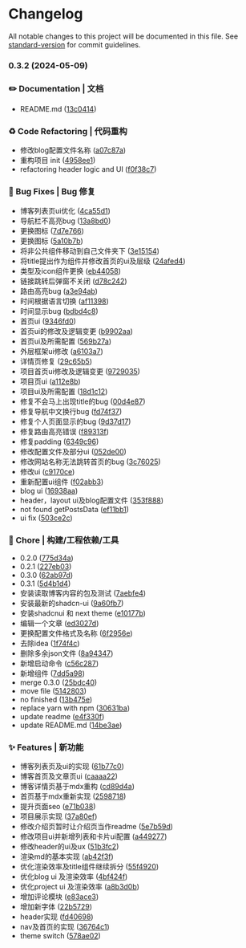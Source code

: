 # Changelog

All notable changes to this project will be documented in this file. See [standard-version](https://github.com/conventional-changelog/standard-version) for commit guidelines.

### 0.3.2 (2024-05-09)


### ✏️ Documentation | 文档

* README.md ([13c0414](https://github.com/imyuanli/next-blog/commit/13c04144d9b6b31a1688b43497c3fed586ca54f6))


### ♻️ Code Refactoring | 代码重构

* 修改blog配置文件名称 ([a07c87a](https://github.com/imyuanli/next-blog/commit/a07c87a2a29c0f4fabafc1f0247ab577da360249))
* 重构项目 init ([4958ee1](https://github.com/imyuanli/next-blog/commit/4958ee14d0351fd2bd9b3a2389eaea9b880db72b))
* refactoring header logic and UI ([f0f38c7](https://github.com/imyuanli/next-blog/commit/f0f38c7c2898abfa5d00626a3e3b3c95ba23ac1c))


### 🐛 Bug Fixes | Bug 修复

* 博客列表页ui优化 ([4ca55d1](https://github.com/imyuanli/next-blog/commit/4ca55d181ed99491e800bbc9fad44ab43a98d1b2))
* 导航栏不高亮bug ([13a8bd0](https://github.com/imyuanli/next-blog/commit/13a8bd09858aafdae84dfddc2fb435ecaf2b1a27))
* 更换图标 ([7d7e766](https://github.com/imyuanli/next-blog/commit/7d7e7664b7e83b324521fc271216c7bce8d72823))
* 更换图标 ([5a10b7b](https://github.com/imyuanli/next-blog/commit/5a10b7b6f36bca411a0a14678ec464235ea70580))
* 将非公共组件移动到自己文件夹下 ([3e15154](https://github.com/imyuanli/next-blog/commit/3e15154b9c45f8d6ac7305b86f80411c8b770607))
* 将title提出作为组件并修改首页的ui及层级 ([24afed4](https://github.com/imyuanli/next-blog/commit/24afed47c1e5fee23924dcb4d82a042bc7af2009))
* 类型及icon组件更换 ([eb44058](https://github.com/imyuanli/next-blog/commit/eb440588d2c1cb2f922d8becc971f88937c0f5d6))
* 链接跳转后弹窗不关闭 ([d78c242](https://github.com/imyuanli/next-blog/commit/d78c242282108ced2ab134faba70553960986b8f))
* 路由高亮bug ([a3e94ab](https://github.com/imyuanli/next-blog/commit/a3e94ab63555595377585b7e98a501f9d87cc81f))
* 时间根据语言切换 ([af11398](https://github.com/imyuanli/next-blog/commit/af11398d7d26c8e5791c553849ace0cc3533bf4a))
* 时间显示bug ([bdbd4c8](https://github.com/imyuanli/next-blog/commit/bdbd4c8eb1434b618ef398d7ce9d6f9257ee050d))
* 首页ui ([9346fd0](https://github.com/imyuanli/next-blog/commit/9346fd0e0e741c650f3aa2fca2f56ff5e8fe51cd))
* 首页ui的修改及逻辑变更 ([b9902aa](https://github.com/imyuanli/next-blog/commit/b9902aaf6739c84d9e829318f091f89e1faad34a))
* 首页ui及所需配置 ([569b27a](https://github.com/imyuanli/next-blog/commit/569b27a9c96970296b0f6364f8ae459d3ef1187d))
* 外层框架ui修改 ([a6103a7](https://github.com/imyuanli/next-blog/commit/a6103a711de593afa3678145e5388fd169390ab7))
* 详情页修复 ([29c65b5](https://github.com/imyuanli/next-blog/commit/29c65b5c68377b503acdf33d3cec1dbc23a0ba0d))
* 项目首页ui修改及逻辑变更 ([9729035](https://github.com/imyuanli/next-blog/commit/972903542664a9dcd47ca393c8d14b610f2474dc))
* 项目页ui ([a112e8b](https://github.com/imyuanli/next-blog/commit/a112e8b7c93296100d64444d36c28d991c744af2))
* 项目ui及所需配置 ([18d1c12](https://github.com/imyuanli/next-blog/commit/18d1c12a8b4651f2bc88a638942b6f07b9d4c7f8))
* 修复不会马上出现title的bug ([00d4e87](https://github.com/imyuanli/next-blog/commit/00d4e870ef8e89bc21205c3c3e7ff93fa85c4ad6))
* 修复导航中文换行bug ([fd74f37](https://github.com/imyuanli/next-blog/commit/fd74f3763c966a250b844cfdd08ebac3b37a010d))
* 修复个人页面显示的bug ([9d37d17](https://github.com/imyuanli/next-blog/commit/9d37d175b87d955ddd6df0b2ae6ea1d6f70c7b0f))
* 修复路由高亮错误 ([f89313f](https://github.com/imyuanli/next-blog/commit/f89313f5fb9dc8167c7aae36c08d62134e483831))
* 修复padding ([6349c96](https://github.com/imyuanli/next-blog/commit/6349c963902965de9e0c75b74c8af98da984020f))
* 修改配置文件及部分ui ([052de00](https://github.com/imyuanli/next-blog/commit/052de008c9db7b92e1ab617323e89108ca7fa65a))
* 修改网站名称无法跳转首页的bug ([3c76025](https://github.com/imyuanli/next-blog/commit/3c76025b6a4fa9ac235df25b5074c5439f386014))
* 修改ui ([c9170ce](https://github.com/imyuanli/next-blog/commit/c9170ce129beb889a5e717027f340677991b07b2))
* 重新配置ui组件 ([f02abb3](https://github.com/imyuanli/next-blog/commit/f02abb38082d3465d4c2115b056a54fb8026f443))
* blog ui ([16938aa](https://github.com/imyuanli/next-blog/commit/16938aa42f7a79731045a54889230c144cf2613e))
* header，layout ui及blog配置文件 ([353f888](https://github.com/imyuanli/next-blog/commit/353f88852d60e61a385d7ea5fd4c9cefd06a2bff))
* not found getPostsData ([ef11bb1](https://github.com/imyuanli/next-blog/commit/ef11bb1939809b3b3b5ea402f753598260f0fcd1))
* ui fix ([503ce2c](https://github.com/imyuanli/next-blog/commit/503ce2cccebd52c3e61f9fac71ce4d3237f31cec))


### 🚀 Chore | 构建/工程依赖/工具

* 0.2.0 ([775d34a](https://github.com/imyuanli/next-blog/commit/775d34a1b74c6fa2a593c1a2aa5f2031080c0037))
* 0.2.1 ([227eb03](https://github.com/imyuanli/next-blog/commit/227eb0327e496dfea194e3547a4925a27ea153f4))
* 0.3.0 ([62ab97d](https://github.com/imyuanli/next-blog/commit/62ab97deec9145fb100edd7f77987a221dea8ca6))
* 0.3.1 ([5d4b1d4](https://github.com/imyuanli/next-blog/commit/5d4b1d4b137575e5d50f594673b19ad961d3a02b))
* 安装读取博客内容的包及测试 ([7aebfe4](https://github.com/imyuanli/next-blog/commit/7aebfe4b6881546f5dfbe95087a7ffb7520deeae))
* 安装最新的shadcn-ui ([9a60fb7](https://github.com/imyuanli/next-blog/commit/9a60fb76c233ecff6a74f3fd617807ad57429e5c))
* 安装shadcnui 和 next theme ([e10177b](https://github.com/imyuanli/next-blog/commit/e10177b815a552760553f38a70b65ffed11bbdf6))
* 编辑一个文章 ([ed3027d](https://github.com/imyuanli/next-blog/commit/ed3027d3a33324e2b775ce15861b7ab314d5f254))
* 更换配置文件格式及名称 ([6f2956e](https://github.com/imyuanli/next-blog/commit/6f2956eb052498758cc715bbadc6f80339ed1749))
* 去除idea ([1f74f4c](https://github.com/imyuanli/next-blog/commit/1f74f4c425bad2723e237afce508187838c20e8c))
* 删除多余json文件 ([8a94347](https://github.com/imyuanli/next-blog/commit/8a94347453ee63647f9b47b42084477659468f1c))
* 新增启动命令 ([c56c287](https://github.com/imyuanli/next-blog/commit/c56c287932c39c5f7210f415131415cc4c529e4d))
* 新增组件 ([7dd5a98](https://github.com/imyuanli/next-blog/commit/7dd5a98cfec9656bf9261743800d522c0cf8372a))
* merge 0.3.0 ([25bdc40](https://github.com/imyuanli/next-blog/commit/25bdc403beb8a1d4a7c34a7b4578e2530d590657))
* move file ([5142803](https://github.com/imyuanli/next-blog/commit/514280355b4d74b104be1ce0818e806b7d121f5a))
* no finished ([13b475e](https://github.com/imyuanli/next-blog/commit/13b475eec5fc2ed63aff8397bb29b7fe401e31b3))
* replace yarn with npm ([30631ba](https://github.com/imyuanli/next-blog/commit/30631ba4f5fa7468a0b2dd81fdf3a4c1dca8b864))
* update readme ([e4f330f](https://github.com/imyuanli/next-blog/commit/e4f330f350518cc0f83a037c7d66242bf4c69449))
* update README.md ([14be3ae](https://github.com/imyuanli/next-blog/commit/14be3aec31aa4e133762b52355cb5cd0c23d45fa))


### ✨ Features | 新功能

* 博客列表页及ui的实现 ([61b77c0](https://github.com/imyuanli/next-blog/commit/61b77c04bc992b48c5373d5f6979cb0088593579))
* 博客首页及文章页ui ([caaaa22](https://github.com/imyuanli/next-blog/commit/caaaa22fe4c75a11ebabe6d58584a7a2ebcbcf9a))
* 博客详情页基于mdx重构 ([cd89d4a](https://github.com/imyuanli/next-blog/commit/cd89d4a3a9626742d23f126ed738bb3751e9183e))
* 首页基于mdx重新实现 ([2598718](https://github.com/imyuanli/next-blog/commit/2598718faa5fa1e8ee3d8db19956c6c536f52012))
* 提升页面seo ([e71b038](https://github.com/imyuanli/next-blog/commit/e71b038b93fdf865a495be7e5154c78d72f6c5a8))
* 项目展示实现 ([37a80ef](https://github.com/imyuanli/next-blog/commit/37a80efa159d7ad4721f0a2a4501916a419a7aa9))
* 修改介绍页暂时让介绍页当作readme ([5e7b59d](https://github.com/imyuanli/next-blog/commit/5e7b59dfa320ac0325a7a0d932979e3b71d114d1))
* 修改项目ui并新增列表和卡片ui配置 ([a449277](https://github.com/imyuanli/next-blog/commit/a4492775efb3454939573de4c2f1b53e4d4919c7))
* 修改header的ui及ux ([51b3fc2](https://github.com/imyuanli/next-blog/commit/51b3fc20ea06e84cce94ab6d5aad90e2a093ce87))
* 渲染md的基本实现 ([ab42f3f](https://github.com/imyuanli/next-blog/commit/ab42f3f4ed976b614f9b31901616e31f5eb0ad32))
* 优化渲染效率及title组件继续拆分 ([55f4920](https://github.com/imyuanli/next-blog/commit/55f49207fc87195d24640092485bc20fe87840f3))
* 优化blog ui 及渲染效率 ([4bf424f](https://github.com/imyuanli/next-blog/commit/4bf424f66aff8309b9e07c44c89916381e6dc602))
* 优化project ui 及渲染效率 ([a8b3d0b](https://github.com/imyuanli/next-blog/commit/a8b3d0bf74e9efa05c82f4a8a34147d350fe0bcf))
* 增加评论模块 ([e83ace3](https://github.com/imyuanli/next-blog/commit/e83ace3d240872e3c48e1e1c7ee3c9cc4183c80b))
* 增加新字体 ([22b5729](https://github.com/imyuanli/next-blog/commit/22b5729b6644827b239d15820f161fef808a48dc))
* header实现 ([fd40698](https://github.com/imyuanli/next-blog/commit/fd406981a8b291d90e289a1473393c6301082930))
* nav及首页的实现 ([36764c1](https://github.com/imyuanli/next-blog/commit/36764c1878c53263a56143f3384ded62796c6dc8))
* theme switch ([578ae02](https://github.com/imyuanli/next-blog/commit/578ae021b45ac029e82451742d73aa615fa68b85))
